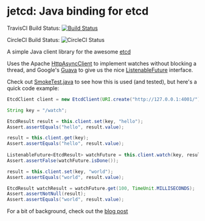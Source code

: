 jetcd: Java binding for etcd
============================

TravisCI Build Status: [![Build Status](https://travis-ci.org/justinsb/jetcd.png?branch=master)](https://travis-ci.org/justinsb/jetcd)

CircleCI Build Status: ![CircleCI Status](https://circleci.com/gh/justinsb/jetcd.png?circle-token=ebf4870e1fc43b6d6139a0514312441b7dc11457)


A simple Java client library for the awesome [etcd]

Uses the Apache [HttpAsyncClient] to implement watches without blocking a thread, and Google's [Guava] to give us the nice [ListenableFuture] interface. 

Check out [SmokeTest.java] to see how this is used (and tested), but here's a quick code example:

```Java
EtcdClient client = new EtcdClient(URI.create("http://127.0.0.1:4001/"));

String key = "/watch";

EtcdResult result = this.client.set(key, "hello");
Assert.assertEquals("hello", result.value);

result = this.client.get(key);
Assert.assertEquals("hello", result.value);
        
ListenableFuture<EtcdResult> watchFuture = this.client.watch(key, result.index + 1);
Assert.assertFalse(watchFuture.isDone());

result = this.client.set(key, "world");
Assert.assertEquals("world", result.value);

EtcdResult watchResult = watchFuture.get(100, TimeUnit.MILLISECONDS);
Assert.assertNotNull(result);
Assert.assertEquals("world", result.value);
```
 
For a bit of background, check out the [blog post]


[blog post]: http://blog.justinsb.com
[etcd]: http://coreos.com/blog/distributed-configuration-with-etcd/
[SmokeTest.java]: https://github.com/justinsb/jetcd/blob/master/src/test/java/com/justinsb/etcd/SmokeTest.java
[ListenableFuture]: https://code.google.com/p/guava-libraries/wiki/ListenableFutureExplained
[Guava]: https://plus.google.com/118010414872916542489
[HttpAsyncClient]:http://hc.apache.org/httpcomponents-asyncclient-dev/

